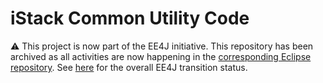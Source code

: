 # iStack Common Utility Code

:warning: This project is now part of the EE4J initiative. This repository has been archived as all activities are now happening in the [corresponding Eclipse repository](https://github.com/eclipse-ee4j/jsonb-api). See [here](https://www.eclipse.org/ee4j/status.php) for the overall EE4J transition status.
